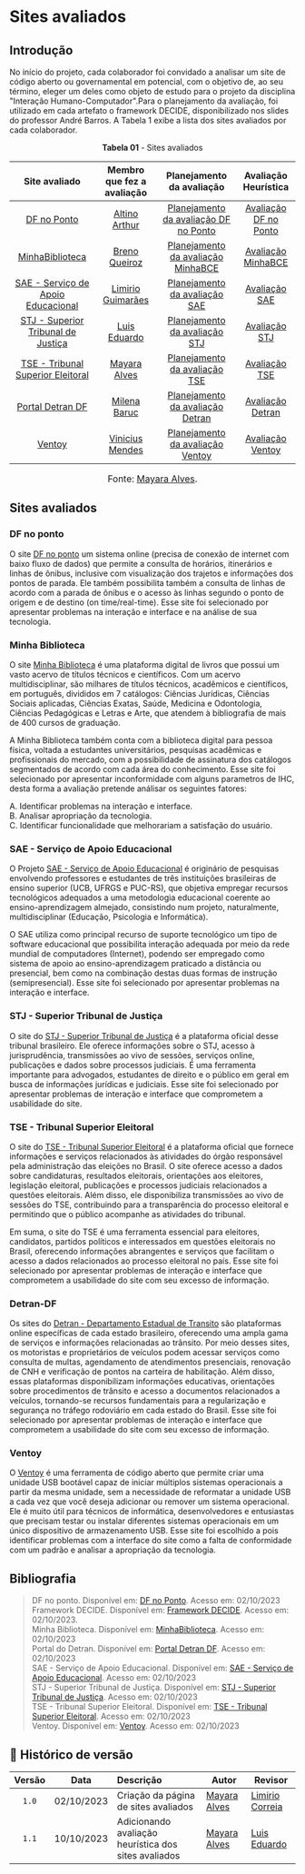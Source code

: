 # Sites avaliados 

## Introdução 
No início do projeto, cada colaborador foi convidado a analisar um site de código aberto ou governamental em potencial, com o objetivo de, ao seu término, eleger um deles como objeto de estudo para o projeto da disciplina "Interação Humano-Computador".Para o planejamento da avaliação, foi utilizado em cada artefato o framework DECIDE, disponibilizado nos slides do professor André Barros. A Tabela 1 exibe a lista dos sites avaliados por cada colaborador.

<p align="center"><b>Tabela 01</b> - Sites avaliados </p>

| Site avaliado | Membro que fez a avaliação| Planejamento da avaliação | Avaliação Heurística 
| :---------------------------------------------: | :----------------------: | :----------------------: | :----------------------: 
| [DF no Ponto](https://dfnoponto.semob.df.gov.br) |[Altino Arthur](https://github.com/arthurrochamoreira) |[Planejamento da avaliação DF no Ponto](avaliacoes/PlanejamentoAvaliacaoDFnoPonto.pdf) | [Avaliação DF no Ponto](avaliacoes/AvaliacaoDFnoPonto.pdf)
| [MinhaBiblioteca](https://minhabiblioteca.com.br/) | [Breno Queiroz](https://github.com/brenob6) | [Planejamento da avaliação MinhaBCE](avaliacoes/PlanejamentoAvaliacaoMinhaBiblioteca.pdf) | [Avaliação MinhaBCE](avaliacoes/AvaliacaoMinhaBiblioteca.pdf)
| [SAE - Serviço de Apoio Educacional](https://sae.unb.br/sae/) | [Limirio Guimarães](https://github.com/LimirioGuimaraes) | [Planejamento da avaliação SAE](avaliacoes/PlanejamentoAvaliacaoSAE.pdf) | [Avaliação SAE](avaliacoes/AvaliacaoSAE.pdf)
| [STJ - Superior Tribunal de Justiça](https://www.stj.jus.br/sites/portalp/Inicio) |[Luis Eduardo](https://github.com/LuisMiranda10) | [Planejamento da avaliação STJ](avaliacoes/PlanejamentoAvaliacaoSTJ.pdf) | [Avaliação STJ](avaliacoes/AvaliacaoSTJ.pdf)
| [TSE - Tribunal Superior Eleitoral](https://www.tse.jus.br/#/)| [Mayara Alves](https://github.com/Mayara-tech) | [Planejamento da avaliação TSE ](avaliacoes/PlanejamentoAvaliacaoTSE.pdf) | [Avaliação TSE](avaliacoes/AvaliacaoTSE.pdf)
| [Portal Detran DF](https://www.detran.df.gov.br/)| [Milena Baruc](https://github.com/MilenaBaruc) | [Planejamento da avaliação Detran](avaliacoes/PlanejamentoAvaliacaoDetran.pdf) | [Avaliação Detran](avaliacoes/AvaliacaoDetran.pdf)
| [Ventoy](https://www.ventoy.net/en/index.html) |[Vinicius Mendes](https://github.com/yabamiah) | [Planejamento da avaliação Ventoy](avaliacoes/PlanejamentoAvaliacaoVentoy.pdf) | [Avaliação Ventoy](avaliacoes/AvaliacaoVentoy.pdf)

<font size="3"><p style="text-align: center">Fonte: [Mayara Alves](https://github.com/Mayara-tech).</p></font>

## Sites avaliados

### DF no ponto
O site [DF no ponto](https://dfnoponto.semob.df.gov.br) um sistema online (precisa de conexão de internet com baixo fluxo de dados) que permite a consulta de horários, itinerários e linhas de ônibus, inclusive com visualização dos trajetos e informações dos pontos de parada. Ele também possibilita também a consulta de linhas de acordo com a parada de ônibus e o acesso às linhas segundo o ponto de origem e de destino (on time/real-time). Esse site foi selecionado por apresentar problemas na interação e interface e na análise de sua tecnologia.

### Minha Biblioteca 
O site [Minha Biblioteca](https://minhabiblioteca.com.br/) é uma plataforma digital de livros que possui um vasto acervo de títulos técnicos e científicos. Com um acervo multidisciplinar, são milhares de títulos técnicos, acadêmicos e científicos, em português, divididos em 7 catálogos: Ciências Jurídicas, Ciências Sociais aplicadas, Ciências Exatas, Saúde, Medicina e Odontologia, Ciências Pedagógicas e Letras e Arte, que atendem à bibliografia de mais de 400 cursos de graduação.

A Minha Biblioteca também conta com a biblioteca digital para pessoa física, voltada a estudantes universitários, pesquisas acadêmicas e profissionais do mercado, com a possibilidade de assinatura dos catálogos segmentados de acordo com cada área do conhecimento. Esse site foi selecionado por apresentar inconformidade com alguns parametros de IHC, desta forma a avaliação pretende análisar os seguintes fatores:<br>

A. Identificar problemas na interação e interface.<br>
B. Analisar apropriação da tecnologia.<br>
C. Identificar funcionalidade que melhorariam a satisfação do usuário.<br>

### SAE - Serviço de Apoio Educacional 
O Projeto [SAE - Serviço de Apoio Educacional](https://sae.unb.br/sae/) é originário de pesquisas envolvendo professores e estudantes de três instituições brasileiras de ensino superior (UCB, UFRGS e PUC-RS), que objetiva empregar recursos tecnológicos adequados a uma metodologia educacional coerente ao ensino-aprendizagem almejado, consistindo num projeto, naturalmente, multidisciplinar (Educação, Psicologia e Informática).

O SAE utiliza como principal recurso de suporte tecnológico um tipo de software educacional que possibilita interação adequada por meio da rede mundial de computadores (Internet), podendo ser empregado como sistema de apoio ao ensino-aprendizagem praticado a distância ou presencial, bem como na combinação destas duas formas de instrução (semipresencial). Esse site foi selecionado por apresentar problemas na interação e interface. 

### STJ - Superior Tribunal de Justiça
O site do [STJ - Superior Tribunal de Justiça](https://www.stj.jus.br/sites/portalp/Inicio) é a plataforma oficial desse tribunal brasileiro. Ele oferece informações sobre o STJ, acesso à jurisprudência, transmissões ao vivo de sessões, serviços online, publicações e dados sobre processos judiciais. É uma ferramenta importante para advogados, estudantes de direito e o público em geral em busca de informações jurídicas e judiciais. Esse site foi selecionado por apresentar problemas de interação e interface que comprometem a usabilidade do site. 

### TSE - Tribunal Superior Eleitoral 
O site do [TSE - Tribunal Superior Eleitoral](https://www.tse.jus.br/#/) é a plataforma oficial que fornece informações e serviços relacionados às atividades do órgão responsável pela administração das eleições no Brasil. O site oferece acesso a dados sobre candidaturas, resultados eleitorais, orientações aos eleitores, legislação eleitoral, publicações e processos judiciais relacionados a questões eleitorais. Além disso, ele disponibiliza transmissões ao vivo de sessões do TSE, contribuindo para a transparência do processo eleitoral e permitindo que o público acompanhe as atividades do tribunal.

Em suma, o site do TSE é uma ferramenta essencial para eleitores, candidatos, partidos políticos e interessados em questões eleitorais no Brasil, oferecendo informações abrangentes e serviços que facilitam o acesso a dados relacionados ao processo eleitoral no país. Esse site foi selecionado por apresentar problemas de interação e interface que comprometem a usabilidade do site com seu excesso de informação.

### Detran-DF
Os sites do [Detran - Departamento Estadual de Transito](https://www.detran.df.gov.br/) são plataformas online específicas de cada estado brasileiro, oferecendo uma ampla gama de serviços e informações relacionadas ao trânsito. Por meio desses sites, os motoristas e proprietários de veículos podem acessar serviços como consulta de multas, agendamento de atendimentos presenciais, renovação de CNH e verificação de pontos na carteira de habilitação. Além disso, essas plataformas disponibilizam informações educativas, orientações sobre procedimentos de trânsito e acesso a documentos relacionados a veículos, tornando-se recursos fundamentais para a regularização e segurança no tráfego rodoviário em cada estado do Brasil. Esse site foi selecionado por apresentar problemas de interação e interface que comprometem a usabilidade do site com seu excesso de informação. 

### Ventoy
O [Ventoy](https://www.ventoy.net/en/index.html) é uma ferramenta de código aberto que permite criar uma unidade USB bootável capaz de iniciar múltiplos sistemas operacionais a partir da mesma unidade, sem a necessidade de reformatar a unidade USB a cada vez que você deseja adicionar ou remover um sistema operacional. Ele é muito útil para técnicos de informática, desenvolvedores e entusiastas que precisam testar ou instalar diferentes sistemas operacionais em um único dispositivo de armazenamento USB. Esse site foi escolhido a pois identificar problemas com a interface do site como a falta de conformidade com um padrão e analisar a apropriação da tecnologia.


## Bibliografia

> DF no ponto. Disponível em: [DF no Ponto](https://dfnoponto.semob.df.gov.br). Acesso em: 02/10/2023 <BR>
> Framework DECIDE. Disponível em: [Framework DECIDE](https://medium.com/caiquefortunato/framework-decide-e-avalia%C3%A7%C3%A3o-92ee269e4c55). Acesso em: 02/10/2023. <BR>
> Minha Biblioteca. Disponível em: [MinhaBiblioteca](https://minhabiblioteca.com.br/). Acesso em: 02/10/2023 <BR>
> Portal do Detran. Disponível em: [Portal Detran DF](https://www.detran.df.gov.br/). Acesso em: 02/10/2023 <BR>
> SAE - Serviço de Apoio Educacional. Disponível em: [SAE - Serviço de Apoio Educacional](https://sae.unb.br/sae/). Acesso em: 02/10/2023 <BR>
> STJ - Superior Tribunal de Justiça. Disponível em: [STJ - Superior Tribunal de Justiça](https://www.stj.jus.br/sites/portalp/Inicio). Acesso em: 02/10/2023 <BR>
> TSE - Tribunal Superior Eleitoral. Disponível em: [TSE - Tribunal Superior Eleitoral](https://www.tse.jus.br/#/). Acesso em: 02/10/2023 <BR>
> Ventoy. Disponível em: [Ventoy](https://www.ventoy.net/en/index.html). Acesso em: 02/10/2023  <BR>

## 📑 Histórico de versão

| Versão| Data      | Descrição | Autor | Revisor       |
| :-:   | :-----:       | :------       | -------    | -------            |
| `1.0` |02/10/2023 |   Criação da página de sites avaliados  |  [Mayara Alves](https://github.com/Mayara-tech)| [Limirio Correia](https://github.com/LimirioGuimaraes) |
| `1.1` | 10/10/2023 |  Adicionando avaliação heurística dos sites avaliados | [Mayara Alves](https://github.com/Mayara-tech) | [Luis Eduardo](https://github.com/LuisMiranda10)
